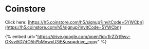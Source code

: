 # Coinstore

Click here: [https://h5.coinstore.com/h5/signup?invitCode=5YWCbn](https://h5.coinstore.com/h5/signup?invitCode=5YWCbn)

{% embed url="https://drive.google.com/open?id=1IrZZrt9wv-OKvvi5D7dO5hPbMnwxU3iE&usp=drive_copy" %}
